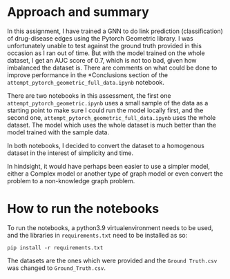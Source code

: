 
# Approach and summary

In this assignment, I have trained a GNN to do link prediction (classification) of drug-disease edges using the Pytorch Geometric library.
I was unfortunately unable to test against the ground truth provided in this occasion as I ran out of time. But with the model trained on the whole dataset, I get an AUC score of 0.7, which is not too bad, given how imbalanced the dataset is. There are comments on what could be done to improve performance in the *Conclusions section of the `attempt_pytorch_geometric_full_data.ipynb` notebook.

 There are two notebooks in this assessment, the first one `attempt_pytorch_geometric.ipynb` uses a small sample of the data as a starting point to make sure I could run the model locally first, and the second one, `attempt_pytorch_geometric_full_data.ipynb` uses the whole dataset. The model which uses the whole dataset is much better than the model trained with the sample data.
 
 In both notebooks, I decided to convert the dataset to a homogenous dataset in the interest of simplicity and time.

 In hindsight, it would have perhaps been easier to use a simpler model, either a Complex model or another type of graph model or even convert the problem to a non-knowledge graph problem. 

# How to run the notebooks

To run the notebooks, a python3.9 virtualenvironment needs to be used, and the libraries in `requirements.txt` need to be installed as so:

`pip install -r requirements.txt`

The datasets are the ones which were provided and the `Ground Truth.csv` was changed to `Ground_Truth.csv`.

